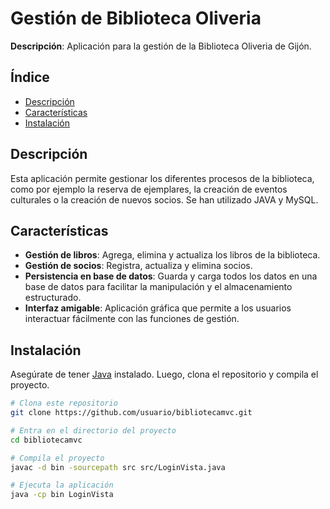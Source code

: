 # Gestión de Biblioteca Oliveria

**Descripción**: Aplicación para la gestión de la Biblioteca Oliveria de Gijón.

## Índice

- [Descripción](#descripción)
- [Características](#características)
- [Instalación](#instalación)

## Descripción

Esta aplicación permite gestionar los diferentes procesos de la biblioteca, como por ejemplo la reserva de ejemplares, la creación de eventos culturales o la creación de nuevos socios. Se han utilizado JAVA y MySQL.

## Características

- **Gestión de libros**: Agrega, elimina y actualiza los libros de la biblioteca.
- **Gestión de socios**: Registra, actualiza y elimina socios.
- **Persistencia en base de datos**: Guarda y carga todos los datos en una base de datos para facilitar la manipulación y el almacenamiento estructurado.
- **Interfaz amigable**: Aplicación gráfica que permite a los usuarios interactuar fácilmente con las funciones de gestión.

## Instalación

Asegúrate de tener [Java](https://www.oracle.com/java/technologies/javase-jdk11-downloads.html) instalado. Luego, clona el repositorio y compila el proyecto.

```bash
# Clona este repositorio
git clone https://github.com/usuario/bibliotecamvc.git

# Entra en el directorio del proyecto
cd bibliotecamvc

# Compila el proyecto
javac -d bin -sourcepath src src/LoginVista.java

# Ejecuta la aplicación
java -cp bin LoginVista
